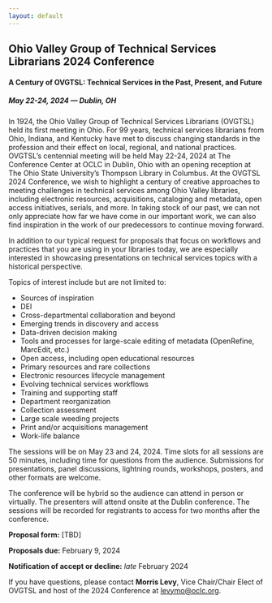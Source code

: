 ```yaml
---
layout: default
---
```


## Ohio Valley Group of Technical Services Librarians 2024 Conference
 
#### A Century of OVGTSL: Technical Services in the Past, Present, and Future
 
##### May 22-24, 2024 — Dublin, OH
 
In 1924, the Ohio Valley Group of Technical Services Librarians (OVGTSL) held its first meeting in Ohio. For 99 years, technical services librarians from Ohio, Indiana, and Kentucky have met to discuss changing standards in the profession and their effect on local, regional, and national practices. OVGTSL’s centennial meeting will be held May 22-24, 2024 at The Conference Center at OCLC in Dublin, Ohio with an opening reception at The Ohio State University’s Thompson Library in Columbus. At the OVGTSL 2024 Conference, we wish to highlight a century of creative approaches to meeting challenges in technical services among Ohio Valley libraries, including electronic resources, acquisitions, cataloging and metadata, open access initiatives, serials, and more. In taking stock of our past, we can not only appreciate how far we have come in our important work, we can also find inspiration in the work of our predecessors to continue moving forward.
 
In addition to our typical request for proposals that focus on workflows and practices that you are using in your libraries today, we are especially interested in showcasing presentations on technical services topics with a historical perspective.
 
Topics of interest include but are not limited to:
 
- Sources of inspiration
- DEI
- Cross-departmental collaboration and beyond
- Emerging trends in discovery and access
- Data-driven decision making
- Tools and processes for large-scale editing of metadata (OpenRefine, MarcEdit, etc.)
- Open access, including open educational resources
- Primary resources and rare collections
- Electronic resources lifecycle management
- Evolving technical services workflows
- Training and supporting staff
- Department reorganization
- Collection assessment
- Large scale weeding projects
- Print and/or acquisitions management
- Work-life balance
 
The sessions will be on May 23 and 24, 2024. Time slots for all sessions are 50 minutes, including time for questions 
from the audience. Submissions for presentations, panel discussions, lightning rounds, workshops, posters, and other 
formats are welcome.
 
The conference will be hybrid so the audience can attend in person or virtually. The presenters will attend onsite at 
the Dublin conference. The sessions will be recorded for registrants to access for two months after the conference.
 
**Proposal form:** [TBD]
 
**Proposals due:** February 9, 2024
 
**Notification of accept or decline:** *late* February 2024
 
If you have questions, please contact **Morris Levy**, Vice Chair/Chair Elect of OVGTSL and host of the 2024 Conference 
at [levymo@oclc.org](mailto:levymo@oclc.org).